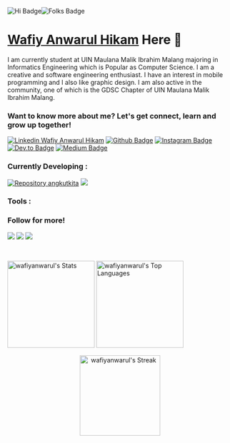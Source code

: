 <img src = 'https://img.shields.io/badge/HI-EFFF36?style=for-the-badge' alt = 'Hi Badge'><img src = 'https://img.shields.io/badge/FOLKS!-FF6550?style=for-the-badge' alt = 'Folks Badge'>
<h1><a href = 'wafiyanwarulhk.online'>Wafiy Anwarul Hikam</a> Here 🙌</h1> 
<p>I am currently student at UIN Maulana Malik Ibrahim Malang majoring in Informatics Engineering which is Popular as Computer Science. I am a creative and software engineering enthusiast. I have an interest in mobile programming and I also like graphic design. I am also active in the community, one of which is the GDSC Chapter of UIN Maulana Malik Ibrahim Malang.</p> 

<h3>Want to know more about me? Let's get connect, learn and grow up together! </h3>
<a target="blank" href = 'https://www.linkedin.com/in/wafiy-anwarul-hikam-267bb81ba?utm_source=share&utm_campaign=share_via&utm_content=profile&utm_medium=android_app'><img src = 'https://img.shields.io/badge/%40wafiyanwarul-blue?style=flat-square&logo=Linkedin&logoColor=white' alt = 'Linkedin Wafiy Anwarul Hikam'></a>
<a target="_blank" href = 'https://github.com/wafiyanwarul/'><img src = 'https://img.shields.io/badge/%40wafiyanwarul-blue?style=flat-square&logo=Github&logoColor=white&color=grey' alt = 'Github Badge'></a>
<a target="_blank" href = 'https://www.instagram.com/wafiy_anw/'><img src = 'https://img.shields.io/badge/%40wafiy_anw-D32847?style=flat-square&logo=instagram&logoColor=white' alt = 'Instagram Badge'></a>
<a target="_blank" href = 'https://dev.to/oneslabink'><img src = 'https://img.shields.io/badge/%40oneslabink-black?style=flat-square&logo=dev.to&logoColor=white' alt = 'Dev.to Badge'></a>
<a target="_blank" href = 'https://medium.com/@wafiyanwarulhikam12'><img src = 'https://img.shields.io/badge/%40wafiyanwarulhikam12-2FB575?style=flat-square&logo=medium&logoColor=white' alt = 'Medium Badge'></a>

<h3>Currently Developing : </h3> 
<p><a href = 'https://github.com/wafiyanwarul/angkotkita'><img src = 'https://img.shields.io/github/stars/wafiyanwarul/angkotkita?style=flat-square&logo=github&label=Angkot%20Kita&labelColor=dark%20blue&color=red' alt = 'Repository angkutkita'></a> <a href = 'https://github.com/wafiyanwarul/yummyExpress'><img src = 'https://img.shields.io/github/stars/wafiyanwarul/yummyExpress?style=flat-square&logo=github&label=Yummy%20Express&color=red'></a></p>

<h3>Tools : </h3>

<h3> Follow for more! </h3>
<p><img src = 'https://img.shields.io/github/followers/wafiyanwarul?style=for-the-badge&labelColor=blue&color=ffffff'> <img src = 'https://img.shields.io/github/forks/wafiyanwarul/wafiyanwarul?style=for-the-badge'> <a href="https://visitorbadge.io/status?path=https%3A%2F%2Fgithub.com%2Fwafiyanwarul"><img src="https://api.visitorbadge.io/api/visitors?path=https%3A%2F%2Fgithub.com%2Fwafiyanwarul&label=TOTAL%20VISITORS&labelColor=%23ff8a65&countColor=%23d9e3f0&labelStyle=upper" /></a></p> 

</br>

<p><img src="https://github-readme-stats.vercel.app/api?username=wafiyanwarul&theme=buefy&show_icons=true&hide_border=true&count_private=true" alt="wafiyanwarul's Stats" height="195">  
<img src="https://github-readme-stats.vercel.app/api/top-langs/?username=wafiyanwarul&theme=buefy&show_icons=true&hide_border=true&layout=compact" alt="wafiyanwarul's Top Languages" height="195">
</p>
<div align="center">
  <img src="https://github-readme-streak-stats.herokuapp.com/?user=wafiyanwarul&theme=buefy&hide_border=true" alt="wafiyanwarul's Streak" height = 180>
</div>






<!--
**wafiyanwarul/wafiyanwarul** is a ✨ _special_ ✨ repository because its `README.md` (this file) appears on your GitHub profile.

Here are some ideas to get you started:

- 🔭 I’m currently working on ...
- 🌱 I’m currently learning ...
- 👯 I’m looking to collaborate on ...
- 🤔 I’m looking for help with ...
- 💬 Ask me about ...
- 📫 How to reach me: ...
- 😄 Pronouns: ...
- ⚡ Fun fact: ...
-->
